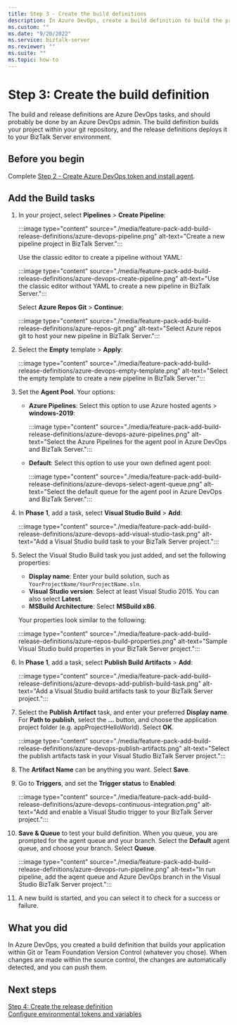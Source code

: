 ```yaml
---
title: Step 3 - Create the build definitions
description: In Azure DevOps, create a build definition to build the projects within your git or TFS repository
ms.custom: ""
ms.date: "9/20/2022"
ms.service: biztalk-server
ms.reviewer: ""
ms.suite: ""
ms.topic: how-to
---
```


# Step 3: Create the build definition

The build and release definitions are Azure DevOps tasks, and should probably be done by an Azure DevOps admin. The build definition builds your project within your git repository, and the release definitions deploys it to your BizTalk Server environment. 

## Before you begin

Complete [Step 2 - Create Azure DevOps token and install agent](feature-pack-create-vsts-token.md).

## Add the Build tasks

1. In your project, select **Pipelines** > **Create Pipeline**:

    :::image type="content" source="./media/feature-pack-add-build-release-definitions/azure-devops-pipeline.png" alt-text="Create a new pipeline project in BizTalk Server.":::

    Use the classic editor to create a pipeline without YAML:

    :::image type="content" source="./media/feature-pack-add-build-release-definitions/azure-devops-create-pipeline.png" alt-text="Use the classic editor without YAML to create a new pipeline in BizTalk Server.":::

    Select **Azure Repos Git** > **Continue**:

    :::image type="content" source="./media/feature-pack-add-build-release-definitions/azure-repos-git.png" alt-text="Select Azure repos git to host your new pipeline in BizTalk Server.":::

2. Select the **Empty** template > **Apply**:  

    :::image type="content" source="./media/feature-pack-add-build-release-definitions/azure-devops-empty-template.png" alt-text="Select the empty template to create a new pipeline in BizTalk Server.":::

3. Set the **Agent Pool**. Your options:

    - **Azure Pipelines**: Select this option to use Azure hosted agents > **windows-2019**:

        :::image type="content" source="./media/feature-pack-add-build-release-definitions/azure-devops-azure-pipelines.png" alt-text="Select the Azure Pipelines for the agent pool in Azure DevOps and BizTalk Server.":::

    - **Default**: Select this option to use your own defined agent pool:

        :::image type="content" source="./media/feature-pack-add-build-release-definitions/azure-devops-select-agent-queue.png" alt-text="Select the default queue for the agent pool in Azure DevOps and BizTalk Server.":::

4. In **Phase 1**, add a task, select **Visual Studio Build** > **Add**:

    :::image type="content" source="./media/feature-pack-add-build-release-definitions/azure-devops-add-visual-studio-task.png" alt-text="Add a Visual Studio build task to your BizTalk Server project.":::

5. Select the Visual Studio Build task you just added, and set the following properties:

    - **Display name**: Enter your build solution, such as `YourProjectName/YourProjectName.sln`.
    - **Visual Studio version**: Select at least Visual Studio 2015. You can also select **Latest**.
    - **MSBuild Architecture**: Select **MSBuild x86**.

    Your properties look similar to the following:

    :::image type="content" source="./media/feature-pack-add-build-release-definitions/azure-repos-build-properties.png" alt-text="Sample Visual Studio build properties in your BizTalk Server project.":::

6. In **Phase 1**, add a task, select **Publish Build Artifacts** > **Add**:

    :::image type="content" source="./media/feature-pack-add-build-release-definitions/azure-devops-add-publish-build-task.png" alt-text="Add a Visual Studio build artifacts task to your BizTalk Server project.":::

7. Select the **Publish Artifact** task, and enter your preferred **Display name**. For **Path to publish**, select the **...**  button, and choose the application project folder (e.g. appProjectHelloWorld). Select **OK**.

    :::image type="content" source="./media/feature-pack-add-build-release-definitions/azure-devops-publish-artifacts.png" alt-text="Select the publish artifacts task in your Visual Studio BizTalk Server project.":::

8. The **Artifact Name** can be anything you want. Select **Save**. 

9. Go to **Triggers**, and set the **Trigger status** to **Enabled**:  

    :::image type="content" source="./media/feature-pack-add-build-release-definitions/azure-devops-continuous-integration.png" alt-text="Add and enable a Visual Studio trigger to your BizTalk Server project.":::

10. **Save & Queue** to test your build definition. When you queue, you are prompted for the agent queue and your branch. Select the **Default** agent queue, and choose your branch. Select **Queue**.  

    :::image type="content" source="./media/feature-pack-add-build-release-definitions/azure-devops-run-pipeline.png" alt-text="In run pipeline, add the aqent queue and Azure DevOps branch in the Visual Studio BizTalk Server project.":::

11. A new build is started, and you can select it to check for a success or failure. 



## What you did

In Azure DevOps, you created a build definition that builds your application within Git or Team Foundation Version Control (whatever you chose). When changes are made within the source control, the changes are automatically detected, and you can push them. 

## Next steps

[Step 4: Create the release definition](azure-devops-add-release-definition.md)  
[Configure environmental tokens and variables](configure-environmental-tokens-and-variables-for-automatic-deployment.md)
